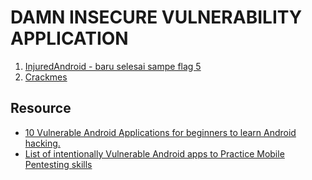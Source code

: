 # DAMN INSECURE VULNERABILITY APPLICATION

1. [InjuredAndroid - baru selesai sampe flag 5](https://github.com/B3nac/InjuredAndroid)
2. [Crackmes](https://github.com/OWASP/owasp-mstg/tree/master/Crackmes)

## Resource
- [10 Vulnerable Android Applications for beginners to learn Android hacking. ](https://www.linkedin.com/pulse/10-vulnerable-android-applications-beginners-learn-hacking-anugrah-sr) 
- [List of intentionally Vulnerable Android apps to Practice Mobile Pentesting skills](https://thedarksource.com/vulnerable-android-apps/)
